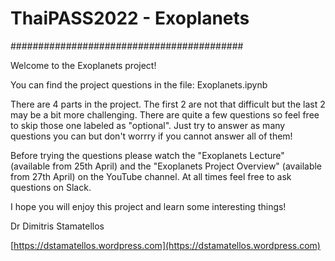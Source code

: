 
# ThaiPASS2022 - Exoplanets

##########################################

Welcome to the Exoplanets project!

You can find the project questions in the file: Exoplanets.ipynb

There are 4 parts in the project. The first 2 are not that difficult but the last 2 may be a bit more challenging. There are quite a few questions so feel free to skip those one labeled as "optional". Just try to answer as many questions you can but don't worrry if you cannot answer all of them! 

Before trying the questions please watch the "Exoplanets Lecture" (available from 25th April) and the "Exoplanets Project Overview" (available from 27th April) on the YouTube channel. At all times feel free to ask questions on Slack. 

I hope you will enjoy this project and learn some interesting things!

Dr Dimitris Stamatellos

[https://dstamatellos.wordpress.com](https://dstamatellos.wordpress.com)
